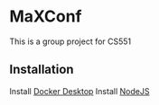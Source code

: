 # MaXConf
This is a group project for CS551
 ## Installation
Install [Docker Desktop](https://www.docker.com/products/docker-desktop/)
Install [NodeJS](https://nodejs.org/en)
 